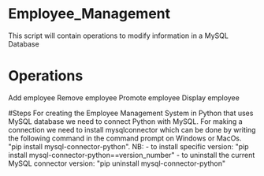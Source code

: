 # Employee_Management
This script will contain operations to modify information in a MySQL Database

# Operations
Add employee
Remove employee
Promote employee
Display employee

#Steps
For creating the Employee Management System in Python that uses MySQL database we need to connect Python with MySQL.
For making a connection we need to install mysqlconnector which can be done by writing the following command in the command prompt on Windows or MacOs. "pip install mysql-connector-python".
NB: - to install specific version: "pip install mysql-connector-python==version_number"
    - to uninstall the current MySQL connector version: "pip uninstall mysql-connector-python"

